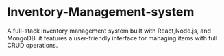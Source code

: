 # Inventory-Management-system
A full-stack inventory management system built with React,Node.js, and MongoDB. it features a user-friendly interface for managing items with full CRUD operations.

